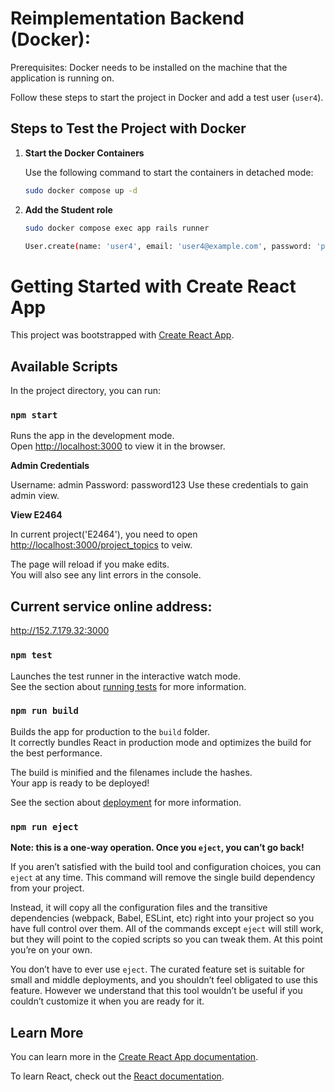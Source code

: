 # Reimplementation Backend (Docker):
Prerequisites: Docker needs to be installed on the machine that the application is running on.

Follow these steps to start the project in Docker and add a test user (`user4`).

## Steps to Test the Project with Docker

1. **Start the Docker Containers**

   Use the following command to start the containers in detached mode:
   ```bash
   sudo docker compose up -d
2. **Add the Student role**
    ```bash
   sudo docker compose exec app rails runner

   User.create(name: 'user4', email: 'user4@example.com', password: 'password123', full_name: 'user4', institution_id: 1, role_id: 5)
# Getting Started with Create React App

This project was bootstrapped with [Create React App](https://github.com/facebook/create-react-app).

## Available Scripts

In the project directory, you can run:

### `npm start`

Runs the app in the development mode.\
Open [http://localhost:3000](http://localhost:3000) to view it in the browser.

**Admin Credentials**

Username: admin
Password: password123
Use these credentials to gain admin view.

**View E2464**

In current project('E2464'), you need to open [http://localhost:3000/project_topics](http://localhost:3000/project_topics) to veiw.

The page will reload if you make edits.\
You will also see any lint errors in the console.

## Current service online address:
http://152.7.179.32:3000

### `npm test`

Launches the test runner in the interactive watch mode.\
See the section about [running tests](https://facebook.github.io/create-react-app/docs/running-tests) for more information.

### `npm run build`

Builds the app for production to the `build` folder.\
It correctly bundles React in production mode and optimizes the build for the best performance.

The build is minified and the filenames include the hashes.\
Your app is ready to be deployed!

See the section about [deployment](https://facebook.github.io/create-react-app/docs/deployment) for more information.

### `npm run eject`

**Note: this is a one-way operation. Once you `eject`, you can’t go back!**

If you aren’t satisfied with the build tool and configuration choices, you can `eject` at any time. This command will remove the single build dependency from your project.

Instead, it will copy all the configuration files and the transitive dependencies (webpack, Babel, ESLint, etc) right into your project so you have full control over them. All of the commands except `eject` will still work, but they will point to the copied scripts so you can tweak them. At this point you’re on your own.

You don’t have to ever use `eject`. The curated feature set is suitable for small and middle deployments, and you shouldn’t feel obligated to use this feature. However we understand that this tool wouldn’t be useful if you couldn’t customize it when you are ready for it.

## Learn More

You can learn more in the [Create React App documentation](https://facebook.github.io/create-react-app/docs/getting-started).

To learn React, check out the [React documentation](https://reactjs.org/).
